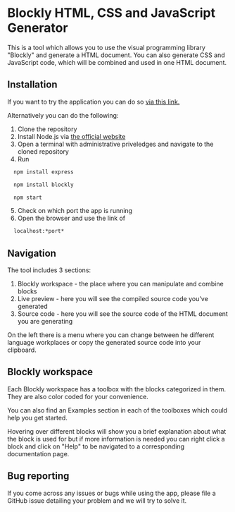 # Blockly HTML, CSS and JavaScript Generator

This is a tool which allows you to use the visual programming library "Blockly" and generate a HTML document. You can also generate CSS and JavaScript code, which will be combined and used in one HTML document.

## Installation 

If you want to try the application you can do so [via this link.](https://kazhiunea.github.io/BlocklyGenerator/index.html)

Alternatively you can do the following:
1. Clone the repository
2. Install Node.js via [ the official website](https://nodejs.org/en) 
3. Open a terminal with administrative priveledges and navigate to the cloned repository
4. Run

```bash
  npm install express

  npm install blockly

  npm start
```
5. Check on which port the app is running
6. Open the browser and use the link of
```bash
  localhost:*port*
```


## Navigation

The tool includes 3 sections:
1. Blockly workspace - the place where you can manipulate and combine blocks
2. Live preview - here you will see the compiled source code you've generated
3. Source code - here you will see the source code of the HTML document you are generating

On the left there is a menu where you can change between he different language workplaces or copy the generated source code into your clipboard.

## Blockly workspace
Each Blockly workspace has a toolbox with the blocks categorized in them. They are also color coded for your convenience.

You can also find an Examples section in each of the toolboxes which could help you get started.

Hovering over different blocks will show you a brief explanation about what the block is used for but if more information is needed you can right click a block and click on "Help" to be navigated to a corresponding documentation page.

## Bug reporting

If you come across any issues or bugs while using the app, please file a GitHub issue detailing your problem and we will try to solve it.
